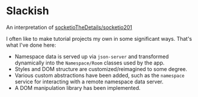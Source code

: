 # Slackish

An interpretation of [socketioTheDetails/socketio201](https://github.com/robertbunch/socketioTheDetails/tree/master/socketio201)

I often like to make tutorial projects my own in some significant ways. That's what I've done here:
- Namespace data is served up via `json-server` and transformed dynamically into the `Namespace/Room` classes used by the app.
- Styles and DOM structure are customized/reimagined to some degree.
- Various custom abstractions have been added, such as the `namespace` service for interacting with a remote namespace data server.
- A DOM manipulation library has been implemented.
